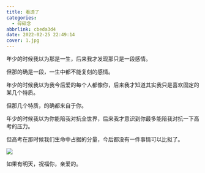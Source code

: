 ```yaml
---
title: 看透了
categories:
  - 碎碎念
abbrlink: cbeda3d4
date: 2022-02-25 22:49:14
cover: 1.jpg
---
```



年少的时候我以为那是一生，后来我才发现那只是一段感情。

但那的确是一段，一生中都不能复刻的感情。

年少的时候我以为我今后爱的每个人都像你，后来我才知道其实我只是喜欢固定的某几个特质。

但那几个特质，的确都来自于你。

年少的时候我以为你能陪我对抗全世界，后来我才意识到你最多能陪我对抗一下高考的压力。

但高考在那时候我们生命中占据的分量，今后都没有一件事情可以比拟了。

![](1.jpg)

如果有明天，祝福你，亲爱的。